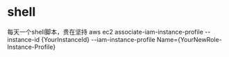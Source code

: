 # shell
每天一个shell脚本，贵在坚持
aws ec2 associate-iam-instance-profile --instance-id {YourInstanceId} --iam-instance-profile Name={YourNewRole-Instance-Profile}
